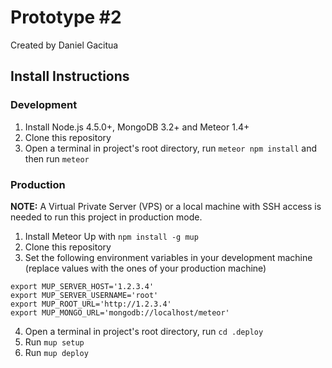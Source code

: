 # Prototype #2

Created by Daniel Gacitua

## Install Instructions

### Development

1. Install Node.js 4.5.0+, MongoDB 3.2+ and Meteor 1.4+
2. Clone this repository
3. Open a terminal in project's root directory, run `meteor npm install` and then run `meteor`

### Production

**NOTE:** A Virtual Private Server (VPS) or a local machine with SSH access is needed to run this project in production mode.

1. Install Meteor Up with `npm install -g mup`
2. Clone this repository
3. Set the following environment variables in your development machine (replace values with the ones of your production machine)
  ```
  export MUP_SERVER_HOST='1.2.3.4'
  export MUP_SERVER_USERNAME='root'
  export MUP_ROOT_URL='http://1.2.3.4'
  export MUP_MONGO_URL='mongodb://localhost/meteor'
  ```
4. Open a terminal in project's root directory, run `cd .deploy`
5. Run `mup setup`
6. Run `mup deploy`